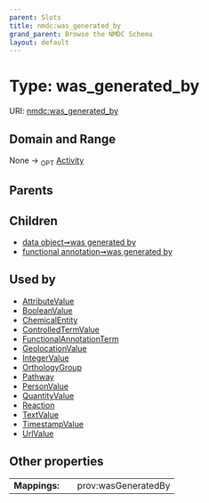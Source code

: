 ```yaml
---
parent: Slots
title: nmdc:was_generated_by
grand_parent: Browse the NMDC Schema
layout: default
---
```


# Type: was_generated_by




URI: [nmdc:was_generated_by](https://microbiomedata/meta/was_generated_by)

## Domain and Range

None ->  <sub>OPT</sub> [Activity](Activity.md)

## Parents


## Children

 *  [data object➞was generated by](data_object_was_generated_by.md)
 *  [functional annotation➞was generated by](functional_annotation_was_generated_by.md)

## Used by

 * [AttributeValue](AttributeValue.md)
 * [BooleanValue](BooleanValue.md)
 * [ChemicalEntity](ChemicalEntity.md)
 * [ControlledTermValue](ControlledTermValue.md)
 * [FunctionalAnnotationTerm](FunctionalAnnotationTerm.md)
 * [GeolocationValue](GeolocationValue.md)
 * [IntegerValue](IntegerValue.md)
 * [OrthologyGroup](OrthologyGroup.md)
 * [Pathway](Pathway.md)
 * [PersonValue](PersonValue.md)
 * [QuantityValue](QuantityValue.md)
 * [Reaction](Reaction.md)
 * [TextValue](TextValue.md)
 * [TimestampValue](TimestampValue.md)
 * [UrlValue](UrlValue.md)

## Other properties

|  |  |  |
| --- | --- | --- |
| **Mappings:** | | prov:wasGeneratedBy |


